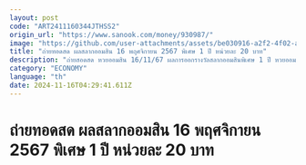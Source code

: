 ```yaml
---
layout: post
code: "ART2411160344JTHSS2"
origin_url: "https://www.sanook.com/money/930987/"
image: "https://github.com/user-attachments/assets/be030916-a2f2-4f02-a251-15aa11c0fed8"
title: "ถ่ายทอดสด ผลสลากออมสิน 16 พฤศจิกายน 2567 พิเศษ 1 ปี หน่วยละ 20 บาท"
description: "ถ่ายสอดสด หวยออมสิน 16/11/67 ผลการออกรางวัลสลากออมสินพิเศษ 1 ปี หวยออมสิน ประจำวันที่ 16 พฤศจิกายน 2567 งวดล่าสุด"
category: "ECONOMY"
language: "th"
date: 2024-11-16T04:29:41.611Z
---
```


# ถ่ายทอดสด ผลสลากออมสิน 16 พฤศจิกายน 2567 พิเศษ 1 ปี หน่วยละ 20 บาท